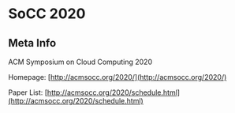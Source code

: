 # SoCC 2020

## Meta Info

ACM Symposium on Cloud Computing 2020

Homepage: [http://acmsocc.org/2020/](http://acmsocc.org/2020/)

Paper List: [http://acmsocc.org/2020/schedule.html](http://acmsocc.org/2020/schedule.html)
